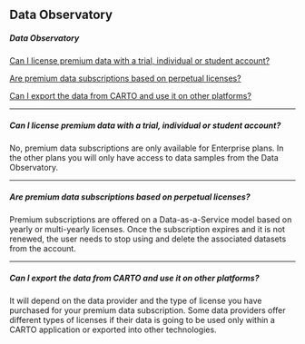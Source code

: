 ## Data Observatory

##### Data Observatory
[Can I license premium data with a trial, individual or student account? ](#can-i-license-premium-data-with-a-trial-individual-or-student-account)

[Are premium data subscriptions based on perpetual licenses? ](#are-premium-data-subscriptions-based-on-perpetual-licenses)

[Can I export the data from CARTO and use it on other platforms? ](#can-i-export-the-data-from-carto-and-use-it-on-other-platforms)

---

<!-- Using level 5 headers to avoid the title being listed in the tree -->

##### Can I license premium data with a trial, individual or student account? 
No, premium data subscriptions are only available for Enterprise plans. In the other plans you will only have access to data samples from the Data Observatory.

---

##### Are premium data subscriptions based on perpetual licenses? 
Premium subscriptions are offered on a Data-as-a-Service model based on yearly or multi-yearly licenses. Once the subscription expires and it is not renewed, the user needs to stop using and delete the associated datasets from the account.

---

##### Can I export the data from CARTO and use it on other platforms? 
It will depend on the data provider and the type of license you have purchased for your premium data subscription. Some data providers offer different types of licenses if their data is going to be used only within a CARTO application or exported into other technologies. 
